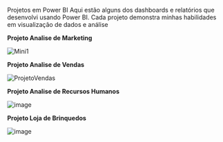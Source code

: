 Projetos em Power BI
Aqui estão alguns dos dashboards e relatórios que desenvolvi usando Power BI. Cada projeto demonstra minhas habilidades em visualização de dados e análise

<b>Projeto Analise de Marketing</b>

![Mini1](https://github.com/user-attachments/assets/89b54e5e-c1e8-4a3d-8a54-9c80a5450a4f)

<b>Projeto Analise de Vendas</b>

![ProjetoVendas](https://github.com/user-attachments/assets/e6e15174-3e45-4acc-a4fd-c9cd296c0331)

<b>Projeto Analise de Recursos Humanos</b>

![image](https://github.com/user-attachments/assets/c37af844-5554-4854-aa0c-0932d405454e)

<b>Projeto Loja de Brinquedos</b>

![image](https://github.com/user-attachments/assets/7c7dec3b-6953-4b24-a7f6-be97b86309a7)
